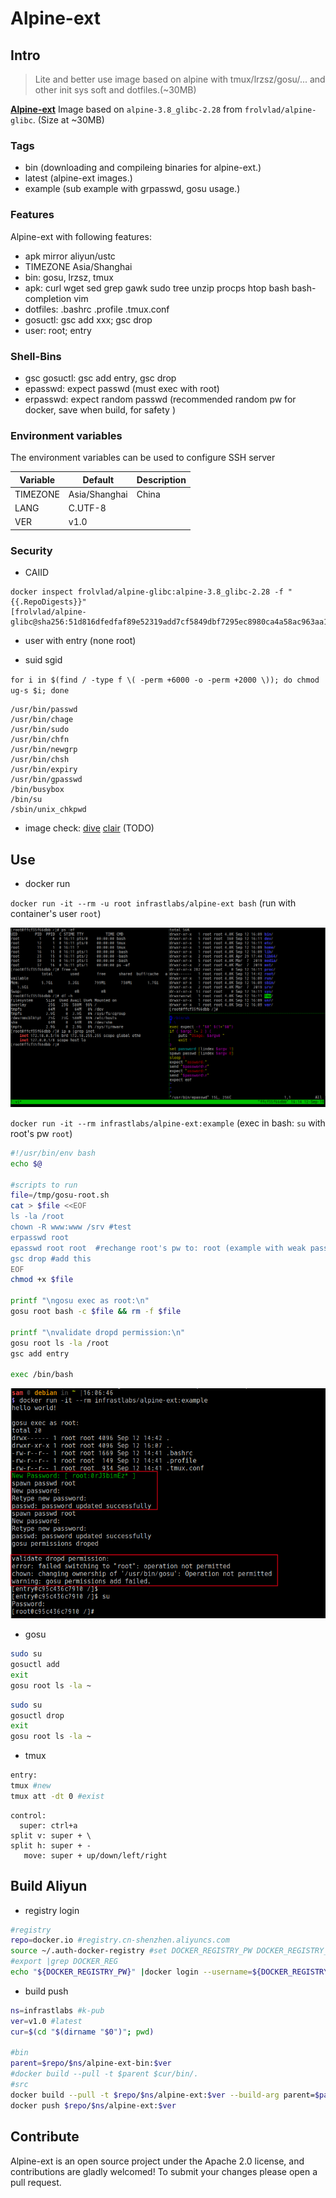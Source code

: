# Alpine-ext

## Intro

> Lite and better use image based on alpine with tmux/lrzsz/gosu/... and other init sys soft and dotfiles.(~30MB) 

 **[Alpine-ext](https://hub.docker.com/r/infrastlabs/alpine-ext)** Image based on `alpine-3.8_glibc-2.28` from `frolvlad/alpine-glibc`. (Size at ~30MB)

### Tags

* bin (downloading and compileing binaries for alpine-ext.)
* latest (alpine-ext images.)
* example (sub example with grpasswd, gosu usage.)

### Features

Alpine-ext with following features:

* apk mirror aliyun/ustc
* TIMEZONE Asia/Shanghai
* bin: gosu, lrzsz, tmux
* apk: curl wget sed grep gawk sudo tree unzip procps htop bash bash-completion vim
* dotfiles: .bashrc .profile .tmux.conf
* gosuctl: gsc add xxx; gsc drop
* user: root; entry

### Shell-Bins

* gsc gosuctl: gsc add entry, gsc drop
* epasswd: expect passwd (must exec with root)
* erpasswd: expect random passwd (recommended random pw for docker, save when build, for safety )

### Environment variables

The environment variables can be used to configure SSH server

| Variable      | Default | Description |
| ------------- | -------------- |---------|
| TIMEZONE      | Asia/Shanghai  |  China  |
| LANG          | C.UTF-8        |         |
| VER           | v1.0           |         |

### Security

- CAIID

```
docker inspect frolvlad/alpine-glibc:alpine-3.8_glibc-2.28 -f "{{.RepoDigests}}"
[frolvlad/alpine-glibc@sha256:51d816dfedfaf89e52319add7cf5849dbf7295ec8980ca4a58ac963aa1485a10]
```

- user with entry (none root)

- suid sgid

`for i in $(find / -type f \( -perm +6000 -o -perm +2000 \)); do chmod ug-s $i; done`

```
/usr/bin/passwd
/usr/bin/chage
/usr/bin/sudo
/usr/bin/chfn
/usr/bin/newgrp
/usr/bin/chsh
/usr/bin/expiry
/usr/bin/gpasswd
/bin/busybox
/bin/su
/sbin/unix_chkpwd
```

- image check: [dive](https://github.com/wagoodman/dive) [clair](https://github.com/coreos/clair) (TODO)

## Use

- docker run

`docker run -it --rm -u root infrastlabs/alpine-ext bash`  (run with container's user `root`)

![](images/apine-ext-tmux.png)

`docker run -it --rm infrastlabs/alpine-ext:example` (exec in bash: `su` with root's pw `root`)

```bash
#!/usr/bin/env bash
echo $@

#scripts to run
file=/tmp/gosu-root.sh
cat > $file <<EOF
ls -la /root
chown -R www:www /srv #test
erpasswd root
epasswd root root  #rechange root's pw to: root (example with weak password)
gsc drop #add this
EOF
chmod +x $file

printf "\ngosu exec as root:\n"
gosu root bash -c $file && rm -f $file

printf "\nvalidate dropd permission:\n"
gosu root ls -la /root
gsc add entry

exec /bin/bash
```

![](images/example-grpasswd-gosu.png)

- gosu

```bash
sudo su 
gosuctl add
exit
gosu root ls -la ~
```

```bash
sudo su
gosuctl drop
exit
gosu root ls -la ~
```

- tmux

```bash
entry:
tmux #new
tmux att -dt 0 #exist
```

```
control:
  super: ctrl+a
split v: super + \
split h: super + -
   move: super + up/down/left/right 
```

## Build Aliyun



- registry login

```bash
#registry
repo=docker.io #registry.cn-shenzhen.aliyuncs.com
source ~/.auth-docker-registry #set DOCKER_REGISTRY_PW DOCKER_REGISTRY_USER
#export |grep DOCKER_REG
echo "${DOCKER_REGISTRY_PW}" |docker login --username=${DOCKER_REGISTRY_USER} --password-stdin $repo
```

- build push

```bash
ns=infrastlabs #k-pub
ver=v1.0 #latest
cur=$(cd "$(dirname "$0")"; pwd) 

#bin
parent=$repo/$ns/alpine-ext-bin:$ver
#docker build --pull -t $parent $cur/bin/.
#src
docker build --pull -t $repo/$ns/alpine-ext:$ver --build-arg parent=$parent  $cur/src/. 
docker push $repo/$ns/alpine-ext:$ver
```


## Contribute

Alpine-ext is an open source project under the Apache 2.0 license, and contributions are gladly welcomed!
To submit your changes please open a pull request.
